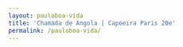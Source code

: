 ```yaml
---
layout: pauloboa-vida
title: 'Chamada de Angola | Capoeira Paris 20e'
permalink: /pauloboa-vida/
---
```

 
  